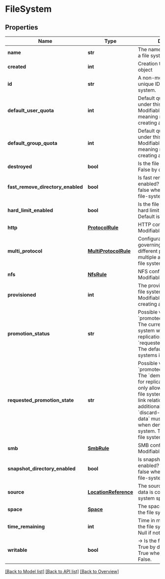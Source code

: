# FileSystem

## Properties
Name | Type | Description | Notes
------------ | ------------- | ------------- | -------------
**name** | **str** | The name of the object (e.g., a file system or snapshot). | [optional] 
**created** | **int** | Creation timestamp of the object | [optional] 
**id** | **str** | A non-modifiable, globally unique ID chosen by the system. | [optional] 
**default_user_quota** | **int** | Default quota for a user under this file system. Modifiable. Default is 0, meaning no quota, when creating a new file-system. | [optional] 
**default_group_quota** | **int** | Default quota for a group under this file system. Modifiable. Default is 0, meaning no quota, when creating a new file-system. | [optional] 
**destroyed** | **bool** | Is the file system destroyed? False by default. Modifiable. | [optional] 
**fast_remove_directory_enabled** | **bool** | Is fast remove directory enabled? Modifiable. Default false when creating a new file-system. | [optional] 
**hard_limit_enabled** | **bool** | Is the file system&#39;s size a hard limit quota. Modifiable. Default is false. | [optional] 
**http** | [**ProtocolRule**](ProtocolRule.md) | HTTP configuration. Modifiable. | [optional] 
**multi_protocol** | [**MultiProtocolRule**](MultiProtocolRule.md) | Configuration options governing the interactions of different protocols when multiple are enabled on the file system. | [optional] 
**nfs** | [**NfsRule**](NfsRule.md) | NFS configuration. Modifiable. | [optional] 
**provisioned** | **int** | The provisioned size of the file system in bytes. Modifiable. Default is 0 when creating a new file-system. | [optional] 
**promotion_status** | **str** | Possible values are &#x60;promoted&#x60; and &#x60;demoted&#x60;. The current status of the file system with respect to replication. Changes via &#x60;requested_promotion_state&#x60;. The default for new file systems is &#x60;promoted&#x60;. | [optional] 
**requested_promotion_state** | **str** | Possible values are &#x60;promoted&#x60; and &#x60;demoted&#x60;. The &#x60;demoted&#x60; state is used for replication targets and is only allowed to be set if the file system is in a replica-link relationship. The additional query param &#x60;discard-non-snapshotted-data&#x60; must be set to &#x60;true&#x60; when demoting a file system. The default for new file systems is &#x60;promoted&#x60;. | [optional] 
**smb** | [**SmbRule**](SmbRule.md) | SMB configuration. Modifiable. | [optional] 
**snapshot_directory_enabled** | **bool** | Is snapshot directory enabled? Modifiable. Default false when creating a new file-system. | [optional] 
**source** | [**LocationReference**](LocationReference.md) | The source snapshot whose data is copied to the file system specified. | [optional] 
**space** | [**Space**](Space.md) | The space specification of the file system. | [optional] 
**time_remaining** | **int** | Time in milliseconds before the file system is eradicated. Null if not destroyed. | [optional] 
**writable** | **bool** | -&gt; Is the file system writable? True by default. Cannot be True when &#x60;promoted&#x60; is False. | [optional] 

[[Back to Model list]](index.md#documentation-for-models) [[Back to API list]](index.md#endpoint-properties) [[Back to Overview]](index.md)


